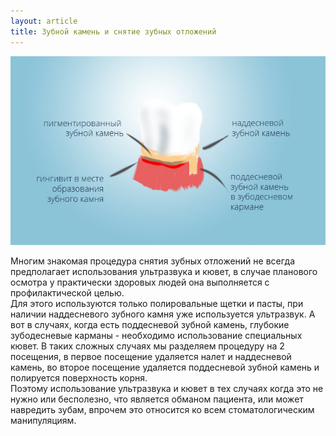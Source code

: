 ```yaml
---
layout: article
title: Зубной камень и снятие зубных отложений
---
```

<span class="image right">![Зубной камень и снятие зубных отложений](/images/zubnoy-kamen.jpg)</span>

Многим знакомая процедура снятия зубных отложений не всегда предполагает использования ультразвука и кювет, в случае планового осмотра у практически здоровых людей она выполняется с профилактической целью.  
Для этого используются только полировальные щетки и пасты, при наличии наддесневого зубного камня уже используется ультразвук. А вот в случаях, когда есть поддесневой зубной камень, глубокие зубодесневые карманы - необходимо использование специальных кювет. В таких сложных случаях мы разделяем процедуру на 2 посещения, в первое посещение удаляется налет и наддесневой камень, во второе посещение удаляется поддесневой зубной камень и полируется поверхность корня.  
Поэтому использование ультразвука и кювет в тех случаях когда это не нужно или бесполезно, что является обманом пациента, или может навредить зубам, впрочем это относится ко всем стоматологическим манипуляциям.